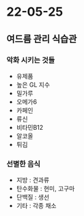# 22-05-25

## 여드름 관리 식습관

### 악화 시키는 것들
- 유제품
- 높은 GL 지수
- 밀가루
- 오메가6
- 카페인
- 류신
- 비타민B12
- 알코올
- 튀김

### 선별한 음식
- 지방 : 견과류
- 탄수화물 : 현미, 고구마
- 단백질 : 생선
- 기타 : 각종 채소